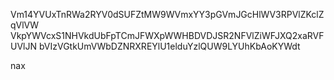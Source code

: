 Vm14YVUxTnRWa2RYV0dSUFZtMW9WVmxYY3pGVmJGcHlWV3RPVlZKclZqVlVW
VkpYWVcxS1NHVkdUbFpTCmJFWXpWWHBDVDJSR2NFVlZiWFJXQ2xaRVFUVlJN
bVIzVGtkUmVWbDZNRXREYlU1elduYzlQUW9LYUhKbAoKYWdt

nax